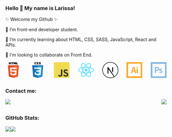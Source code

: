 ### Hello 👋 My name is Larissa!
✨ Welcome my Github ✨

🌱 I’m front-end developer student.

🎯 I’m currently learning about HTML, CSS, SASS, JavaScript, React and APIs.

👀 I'm looking to collaborate on Front End.

<div  style="display: flex; justify-content: space-between">
<img  height="50rem" src="https://raw.githubusercontent.com/devicons/devicon/master/icons/html5/html5-original-wordmark.svg"/>
<img  height="50rem" src="https://raw.githubusercontent.com/devicons/devicon/master/icons/css3/css3-original-wordmark.svg"/>
<img  height="50rem" src="https://raw.githubusercontent.com/devicons/devicon/master/icons/javascript/javascript-original.svg"/>
<img  height="50rem" src="https://github.com/devicons/devicon/blob/master/icons/react/react-original.svg"/>
<img  height="50rem" src="https://github.com/devicons/devicon/blob/master/icons/nextjs/nextjs-line.svg"/> 
<img  height="50rem" src="https://github.com/devicons/devicon/blob/master/icons/illustrator/illustrator-line.svg"/> 
 <img  height="50rem" src="https://github.com/devicons/devicon/blob/master/icons/photoshop/photoshop-line.svg"/>
 
</div>
 
##

### Contact me:
<div  style="display: flex; justify-content: space-between">
 <a href="https://www.linkedin.com/in/larissagomes19/" target="_blank"> <img height="30rem" src="https://img.shields.io/badge/-LINKEDIN-blue"/></a>
 <a href="mailto:larissa_gomes19@hotmail.com" target="_blank"> <img height="30rem" src="https://img.shields.io/badge/-EMAIL-red"/></a>
</div>

##
 
### GitHub Stats:
<div align="left">
  <a href="https://github.com/lahgomes">
  <img align= "left" height="140em" src="https://github-readme-stats.vercel.app/api?username=lahgomes&show_icons=true&hide=contribs,issues&theme=cobalt&include_all_commits=true&count_private=true"/>
  <img height="140em" src="https://github-readme-stats.vercel.app/api/top-langs/?username=lahgomes&layout=compact&langs_count=7&theme=cobalt"/>
</div>
  



